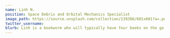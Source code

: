 ```yaml
---
name: Linh N.
position: Space Debris and Orbital Mechanics Specialist
image_path: https://source.unsplash.com/collection/139386/601x601?a=.png
twitter_username: 
blurb: Linh is a bookworm who will typically have four books on the go.
---
```

